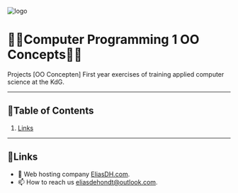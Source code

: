 ![logo](https://eliasdh.com/assets/media/images/logo-github.png)
# 💙🤍Computer Programming 1 OO Concepts🤍💙

Projects [OO Concepten] First year exercises of training applied computer science at the KdG.

---

## 📘Table of Contents

1. [Links](#links)

---

## 🔗Links
- 👯 Web hosting company [EliasDH.com](https://eliasdh.com).
- 📫 How to reach us eliasdehondt@outlook.com.
